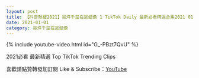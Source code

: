 ```yaml
---
layout: post
title: 【抖音熱搜2021】易烊千玺在逃蜡像 1 TikTok Daily 最新必看精選合集2021 01 01
date: 2021-01-01
category: 易烊千玺在逃蜡像
---
```


{% include youtube-video.html id="G_-PBzt7QvU" %}

2021必看 最新精選 Top TikTok Trending Clips

喜歡請點贊轉發加訂閱 Like & Subscribe：[YouTube](https://www.youtube.com/channel/UCAoR7VcanIPd04uEq_GIylA/videos)

